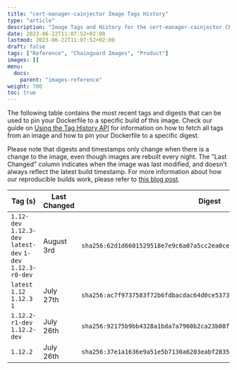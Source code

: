```yaml
---
title: "cert-manager-cainjector Image Tags History"
type: "article"
description: "Image Tags and History for the cert-manager-cainjector Chainguard Image"
date: 2023-06-22T11:07:52+02:00
lastmod: 2023-06-22T11:07:52+02:00
draft: false
tags: ["Reference", "Chainguard Images", "Product"]
images: []
menu:
  docs:
    parent: "images-reference"
weight: 700
toc: true
---
```


The following table contains the most recent tags and digests that can be used to pin your Dockerfile to a specific build of this image. Check our guide on [Using the Tag History API](/chainguard/chainguard-images/using-the-tag-history-api/) for information on how to fetch all tags from an image and how to pin your Dockerfile to a specific digest.

Please note that digests and timestamps only change when there is a change to the image, even though images are rebuilt every night. The "Last Changed" column indicates when the image was last modified, and doesn't always reflect the latest build timestamp. For more information about how our reproducible builds work, please refer to [this blog post](https://www.chainguard.dev/unchained/reproducing-chainguards-reproducible-image-builds).

| Tag (s)                                                       | Last Changed | Digest                                                                    |
|---------------------------------------------------------------|--------------|---------------------------------------------------------------------------|
|  `1.12-dev` `1.12.3-dev` `latest-dev` `1-dev` `1.12.3-r0-dev` | August 3rd   | `sha256:62d1d6601529518e7e9c6a07a5cc2ea0ce0a2ad6a4e6728d370e77a7be8e4887` |
|  `latest` `1.12` `1.12.3` `1`                                 | July 27th    | `sha256:ac7f9737583f72b6fdbacdac64d0ce53737111c2f8ad1eef5777d28d406303b5` |
|  `1.12.2-r1-dev` `1.12.2-dev`                                 | July 26th    | `sha256:92175b9bb4328a1bda7a7960b2ca23b08f82d92d0e82f153183a903ada76aba7` |
|  `1.12.2`                                                     | July 26th    | `sha256:37e1a1636e9a51e5b7130a6203eabf283552606b3247b235ab27058a6e506672` |
